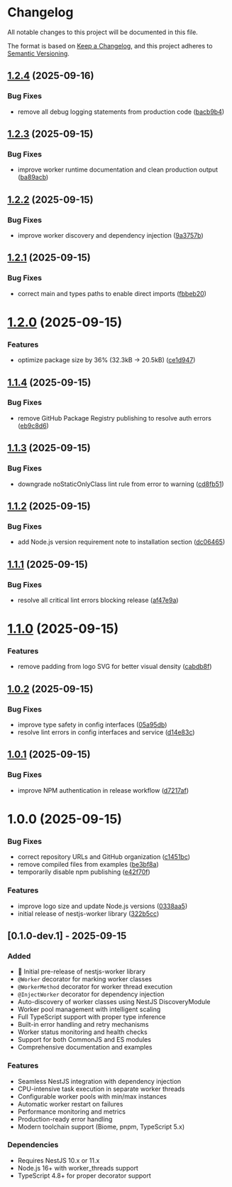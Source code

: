 # Changelog

All notable changes to this project will be documented in this file.

The format is based on [Keep a Changelog](https://keepachangelog.com/en/1.0.0/),
and this project adheres to [Semantic Versioning](https://semver.org/spec/v2.0.0.html).

## [1.2.4](https://github.com/btwld/nestjs-worker/compare/v1.2.3...v1.2.4) (2025-09-16)


### Bug Fixes

* remove all debug logging statements from production code ([bacb9b4](https://github.com/btwld/nestjs-worker/commit/bacb9b45899c116cd0c4256acead528a85fcad02))

## [1.2.3](https://github.com/btwld/nestjs-worker/compare/v1.2.2...v1.2.3) (2025-09-15)


### Bug Fixes

* improve worker runtime documentation and clean production output ([ba89acb](https://github.com/btwld/nestjs-worker/commit/ba89acb04c22465fe496625f04ca567726400da0))

## [1.2.2](https://github.com/btwld/nestjs-worker/compare/v1.2.1...v1.2.2) (2025-09-15)


### Bug Fixes

* improve worker discovery and dependency injection ([9a3757b](https://github.com/btwld/nestjs-worker/commit/9a3757bd171bc956be34ac1396160e9e766e2caa))

## [1.2.1](https://github.com/btwld/nestjs-worker/compare/v1.2.0...v1.2.1) (2025-09-15)


### Bug Fixes

* correct main and types paths to enable direct imports ([fbbeb20](https://github.com/btwld/nestjs-worker/commit/fbbeb20695c749734732398f5ba6ee4555cc7f7a))

# [1.2.0](https://github.com/btwld/nestjs-worker/compare/v1.1.4...v1.2.0) (2025-09-15)


### Features

* optimize package size by 36% (32.3kB → 20.5kB) ([ce1d947](https://github.com/btwld/nestjs-worker/commit/ce1d9474408d18b9c37aeea5146e039e549f1a87))

## [1.1.4](https://github.com/btwld/nestjs-worker/compare/v1.1.3...v1.1.4) (2025-09-15)


### Bug Fixes

* remove GitHub Package Registry publishing to resolve auth errors ([eb9c8d6](https://github.com/btwld/nestjs-worker/commit/eb9c8d641384f386f5377a43c4f6f460cce3e057))

## [1.1.3](https://github.com/btwld/nestjs-worker/compare/v1.1.2...v1.1.3) (2025-09-15)


### Bug Fixes

* downgrade noStaticOnlyClass lint rule from error to warning ([cd8fb51](https://github.com/btwld/nestjs-worker/commit/cd8fb51f12b11e551600bd5766863b032809a423))

## [1.1.2](https://github.com/btwld/nestjs-worker/compare/v1.1.1...v1.1.2) (2025-09-15)


### Bug Fixes

* add Node.js version requirement note to installation section ([dc06465](https://github.com/btwld/nestjs-worker/commit/dc06465ccf310ed8b94e6bc26a3463b9369bd687))

## [1.1.1](https://github.com/btwld/nestjs-worker/compare/v1.1.0...v1.1.1) (2025-09-15)


### Bug Fixes

* resolve all critical lint errors blocking release ([af47e9a](https://github.com/btwld/nestjs-worker/commit/af47e9a66350efd5de9450db3126c87c5d83f8f4))

# [1.1.0](https://github.com/btwld/nestjs-worker/compare/v1.0.2...v1.1.0) (2025-09-15)


### Features

* remove padding from logo SVG for better visual density ([cabdb8f](https://github.com/btwld/nestjs-worker/commit/cabdb8faf8c94c821d0b3d569f4bbc7863734f5b))

## [1.0.2](https://github.com/btwld/nestjs-worker/compare/v1.0.1...v1.0.2) (2025-09-15)


### Bug Fixes

* improve type safety in config interfaces ([05a95db](https://github.com/btwld/nestjs-worker/commit/05a95db051822472e445963c72b96062cb51dcef))
* resolve lint errors in config interfaces and service ([d14e83c](https://github.com/btwld/nestjs-worker/commit/d14e83c66c2d25d99d7fee0c0499cca0133b769e))

## [1.0.1](https://github.com/btwld/nestjs-worker/compare/v1.0.0...v1.0.1) (2025-09-15)


### Bug Fixes

* improve NPM authentication in release workflow ([d7217af](https://github.com/btwld/nestjs-worker/commit/d7217afa40aa2f7046e8c6b50a905245502b2366))

# 1.0.0 (2025-09-15)


### Bug Fixes

* correct repository URLs and GitHub organization ([c1451bc](https://github.com/btwld/nestjs-worker/commit/c1451bc9de7ebb865d803cc5ceb05a419b4912e0))
* remove compiled files from examples ([be3bf8a](https://github.com/btwld/nestjs-worker/commit/be3bf8acb9a322700636f493da1c680e12b6052b))
* temporarily disable npm publishing ([e42f70f](https://github.com/btwld/nestjs-worker/commit/e42f70f0b0a625d8a1362d6da14c3c4d5e44b53d))


### Features

* improve logo size and update Node.js versions ([0338aa5](https://github.com/btwld/nestjs-worker/commit/0338aa5dbf4c3ca2848a043dcf406d1204817e58))
* initial release of nestjs-worker library ([322b5cc](https://github.com/btwld/nestjs-worker/commit/322b5cc12f106e4463abcc7f803649a6cdcdddb7))

## [0.1.0-dev.1] - 2025-09-15

### Added

- 🎉 Initial pre-release of nestjs-worker library
- `@Worker` decorator for marking worker classes
- `@WorkerMethod` decorator for worker thread execution
- `@InjectWorker` decorator for dependency injection
- Auto-discovery of worker classes using NestJS DiscoveryModule
- Worker pool management with intelligent scaling
- Full TypeScript support with proper type inference
- Built-in error handling and retry mechanisms
- Worker status monitoring and health checks
- Support for both CommonJS and ES modules
- Comprehensive documentation and examples

### Features

- Seamless NestJS integration with dependency injection
- CPU-intensive task execution in separate worker threads
- Configurable worker pools with min/max instances
- Automatic worker restart on failures
- Performance monitoring and metrics
- Production-ready error handling
- Modern toolchain support (Biome, pnpm, TypeScript 5.x)

### Dependencies

- Requires NestJS 10.x or 11.x
- Node.js 16+ with worker_threads support
- TypeScript 4.8+ for proper decorator support
